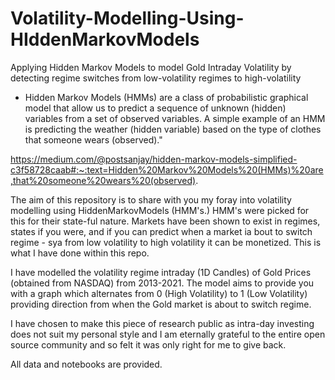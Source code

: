 # Volatility-Modelling-Using-HIddenMarkovModels
Applying Hidden Markov Models to model Gold Intraday Volatility by detecting regime switches from low-volatility regimes to high-volatility

- Hidden Markov Models (HMMs) are a class of probabilistic graphical model that allow us to predict a sequence of unknown (hidden) variables from a set of observed variables. A simple example of an HMM is predicting the weather (hidden variable) based on the type of clothes that someone wears (observed)." 

https://medium.com/@postsanjay/hidden-markov-models-simplified-c3f58728caab#:~:text=Hidden%20Markov%20Models%20(HMMs)%20are,that%20someone%20wears%20(observed).

The aim of this repository is to share with you my foray into volatility modelling using HiddenMarkovModels (HMM's.) HMM's were picked for this for their state-ful nature. Markets have been shown to exist in regimes, states if you were, and if you can predict when a market ia bout to switch regime - sya from low volatility to high volatility it can be monetized. This is what I have done within this repo.

I have modelled the volatility regime intraday (1D Candles) of Gold Prices (obtained from NASDAQ) from 2013-2021. The model aims to provide you with a graph which alternates from 0 (High Volatility) to 1 (Low Volatility) providing direction from when the Gold market is about to switch regime.

I have chosen to make this piece of research public as intra-day investing does not suit my personal style and I am eternally grateful to the entire open source community and so felt it was only right for me to give back.

All data and notebooks are provided.
